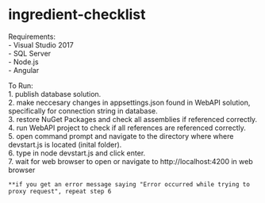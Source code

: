 # ingredient-checklist

Requirements:  
	- Visual Studio 2017  
	- SQL Server  
	- Node.js  
	- Angular  

To Run:  
	1. publish database solution.  
	2. make neccesary changes in appsettings.json found in WebAPI solution, specifically for connection string in database.     
	3. restore NuGet Packages and check all assemblies if referenced correctly.  
	4. run WebAPI project to check if all references are referenced correctly.  
	5. open command prompt and navigate to the directory where where devstart.js is located (inital folder).  
	6. type in node devstart.js and click enter.  
	7. wait for web browser to open or navigate to http://localhost:4200 in web browser  
	
	**if you get an error message saying "Error occurred while trying to proxy request", repeat step 6